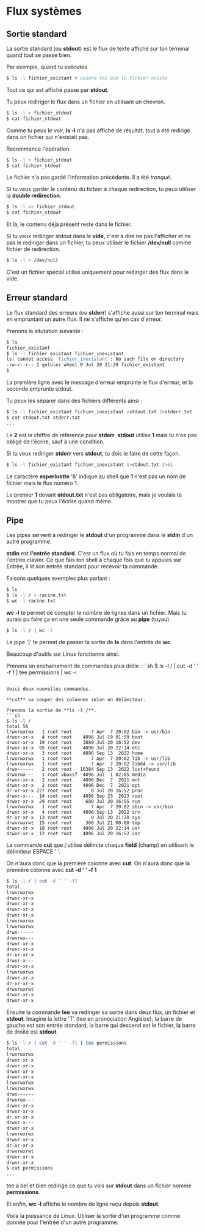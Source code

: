 # Flux systèmes

## Sortie standard

La sortie standard (ou **stdout**) est le flux de texte affiché sur ton terminal
quand tout se passe bien.

Par exemple, quand tu exécutes
```sh
$ ls -l fichier_existant # assure toi que le fichier existe
```
Tout ce qui est affiché passe par **stdout**.

Tu peux rediriger le flux dans un fichier en utilisant un chevron.

```sh
$ ls -l > fichier_stdout
$ cat fichier_stdout
```

Comme tu peux le voir, **ls -l** n'a pas affiché de résultat, tout a été
redirigé dans un fichier qui n'existait pas.

Recommence l'opération.

```sh
$ ls -l > fichier_stdout
$ cat fichier_stdout
```

Le fichier n'a pas gardé l'information précédente. Il a été *tronqué*.

Si tu veux garder le contenu du fichier à chaque redirection, tu peux utiliser
la **double redirection**.

```sh
$ ls -l >> fichier_stdout
$ cat fichier_stdout
```

Et là, le contenu déjà présent reste dans le fichier.

Si tu veux rediriger stdout dans le **vide**, c'est à dire ne pas l'afficher et
ne pas le rediriger dans un fichier, tu peux utiliser le fichier **/dev/null**
comme fichier de redirection.

```sh
$ ls -l > /dev/null
```

C'est un fichier spécial utilisé uniquement pour rediriger des flux dans le
vide.

## Erreur standard

Le flux standard des erreurs (ou **stderr**) s'affiche aussi sur ton terminal
mais en empruntant un autre flux. Il ne s'affiche qu'en cas d'erreur.

Prenons la situtation suivante :

```sh
$ ls
fichier_existant
$ ls -l fichier_existant fichier_inexistant
ls: cannot access 'fichier_inexistant': No such file or directory
-rw-r--r-- 1 gelules wheel 0 Jul 20 21:29 fichier_existant
$
```

La première ligne avec le message d'erreur emprunte le flux d'erreur, et la
seconde emprunte stdout.

Tu peux les séparer dans des fichiers différents ainsi :
```sh
$ ls -l fichier_existant fichier_inexistant >stdout.txt 2>stderr.txt
$ cat stdout.txt stderr.txt
...
```

Le **2** est le chiffre de référence pour **stderr**. **stdout** utilise **1**
mais tu n'es pas obligé de l'écrire, sauf à une condition.

Si tu veux rediriger **stderr** vers **stdout**, tu dois le faire de cette
façon.

```sh
$ ls -l fichier_existant fichier_inexistant 1>stdout.txt 2>&1
```

Le caractère **esperluette** '&' indique au shell que **1** n'est pas un nom de
fichier mais le flux numéro 1.

Le premier **1** devant **stdout.txt** n'est pas obligatoire, mais je voulais te
montrer que tu peux l'écrire quand même.

## Pipe

Les pipes servent à rediriger le **stdout** d'un programme dans le **stdin**
d'un autre programme.

**stdin** est **l'entrée standard**. C'est un flux où tu fais en temps normal de
l'entrée clavier. Ce que fais ton shell à chaque fois que tu appuies sur Entrée,
il lit son entrée standard pour recevoir ta commande.

Faisons quelques exemples plus parlant :
```sh
$ ls
$ ls -l / > racine.txt
$ wc -l racine.txt
```

**wc -l** te permet de compter le nombre de lignes dans un fichier. Mais tu
aurais pu faire ça en une seule commande grâce au **pipe** (tuyau).

```sh
$ ls -l / | wc -l
```

Le pipe '|' te permet de passer la sortie de **ls** dans l'entrée de **wc**.

Beaucoup d'outils sur Linux fonctionne ainsi.

Prenons un enchaînement de commandes plus drôle :```sh
$ ls -l / | cut -d ' ' -f 1 | tee permissions | wc -l
```

Voici deux nouvelles commandes.

**cut** va couper des colonnes selon un délimiteur.

Prenons la sortie de **ls -l /**.
```sh
$ ls -l /
total 56
lrwxrwxrwx   1 root root       7 Apr  7 20:02 bin -> usr/bin
drwxr-xr-x   4 root root    4096 Jul 19 01:59 boot
drwxr-xr-x  19 root root    3880 Jul 20 16:52 dev
drwxr-xr-x  95 root root    4096 Jul 20 22:14 etc
drwxr-xr-x   3 root root    4096 Sep 13  2022 home
lrwxrwxrwx   1 root root       7 Apr  7 20:02 lib -> usr/lib
lrwxrwxrwx   1 root root       7 Apr  7 20:02 lib64 -> usr/lib
drwx------   2 root root   16384 Sep 13  2022 lost+found
drwxrwx---   1 root vboxsf  4096 Jul  1 02:05 media
drwxr-xr-x   2 root root    4096 Dec  7  2021 mnt
drwxr-xr-x   2 root root    4096 Dec  7  2021 opt
dr-xr-xr-x 227 root root       0 Jul 20 16:52 proc
drwxr-x---  14 root root    4096 Sep 23  2023 root
drwxr-xr-x  29 root root     680 Jul 20 16:55 run
lrwxrwxrwx   1 root root       7 Apr  7 20:02 sbin -> usr/bin
drwxr-xr-x   4 root root    4096 Sep 13  2022 srv
dr-xr-xr-x  13 root root       0 Jul 20 21:28 sys
drwxrwxrwt  15 root root     360 Jul 21 00:00 tmp
drwxr-xr-x  10 root root    4096 Jul 20 22:14 usr
drwxr-xr-x  12 root root    4096 Jul 20 16:52 var
```

La commande **cut** que j'utilise délimite chaque **field** (champ) en utilisant
le délimiteur ESPACE ' '.

On n'aura donc que la première colonne avec **cut**.
On n'aura donc que la première colonne avec **cut -d ' ' -f 1**

```sh
$ ls -l / | cut -d ' ' -f1
total
lrwxrwxrwx
drwxr-xr-x
drwxr-xr-x
drwxr-xr-x
drwxr-xr-x
lrwxrwxrwx
lrwxrwxrwx
drwx------
drwxrwx---
drwxr-xr-x
drwxr-xr-x
dr-xr-xr-x
drwxr-x---
drwxr-xr-x
lrwxrwxrwx
drwxr-xr-x
dr-xr-xr-x
drwxrwxrwt
drwxr-xr-x
drwxr-xr-x
```

Ensuite la commande **tee** va rediriger sa sortie dans deux flux, un fichier et
**stdout**.
Imagine la lettre 'T' (tee en pronociation Anglaise), la barre de gauche est son
entrée standard, la barre qui descend est le fichier, la barre de droite est
**stdout**.

```sh
$ ls -l / | cut -d ' ' -f1 | tee permissions
total
lrwxrwxrwx
drwxr-xr-x
drwxr-xr-x
drwxr-xr-x
drwxr-xr-x
lrwxrwxrwx
lrwxrwxrwx
drwx------
drwxrwx---
drwxr-xr-x
drwxr-xr-x
dr-xr-xr-x
drwxr-x---
drwxr-xr-x
lrwxrwxrwx
drwxr-xr-x
dr-xr-xr-x
drwxrwxrwt
drwxr-xr-x
drwxr-xr-x
$ cat permissions
...
```

tee a bel et bien redirigé ce que tu vois sur **stdout** dans un fichier nommé
**permissions**.

Et enfin, **wc -l** affiche le nombre de ligne reçu depuis **stdout**.

Voilà la puissance de Linux. Utiliser la sortie d'un programme comme donnée pour
l'entrée d'un autre programme.
